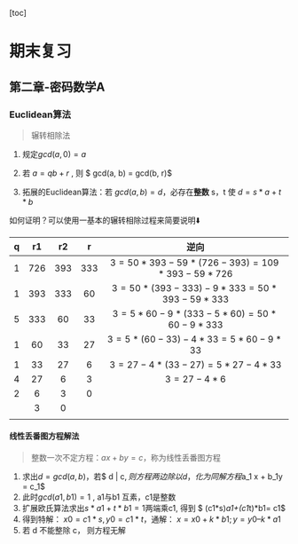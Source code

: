 [toc]

# 期末复习

## 第二章-密码数学A

### Euclidean算法

>   辗转相除法

1.   规定$gcd (a, 0) = a$​
2.   若 $a= qb+r$ , 则 $ gcd(a, b) = gcd(b, r)$

3.   拓展的Euclidean算法：若 $gcd (a, b) = d$，必存在**整数** s，t  使   $d = s*a+t*b$

如何证明？可以使用一基本的辗转相除过程来简要说明⬇️

|  q   |  r1  |  r2  |  r   |                  逆向                  |
| :--: | :--: | :--: | :--: | :------------------------------------: |
|  1   | 726  | 393  | 333  | $3=50*393-59*(726-393)=109*393-59*726$ |
|  1   | 393  | 333  |  60  |  $3=50*(393-333)-9*333=50*393-59*333$  |
|  5   | 333  |  60  |  33  |   $3=5*60-9*(333-5*60)=50*60-9*333$    |
|  1   |  60  |  33  |  27  |      $3=5*(60-33)-4*33=5*60-9*33$      |
|  1   |  33  |  27  |  6   |       $3=27-4*(33-27)=5*27-4*33$       |
|  4   |  27  |  6   |  3   |               $3=27-4*6$               |
|  2   |  6   |  3   |  0   |                                        |
|      |  3   |  0   |      |                                        |
|      |      |      |      |                                        |

#### 线性丢番图方程解法

>   整数一次不定方程：$ax+by=c$，称为线性丢番图方程

1.   求出$d = gcd (a, b)$，若$ d | c$​ , 则方程两边除以 d，化为同解方程$a_1 x + b_1y = c_1$
2.   此时$gcd (a1, b1) =1$ ,  a1与b1 互素，c1是整数
3.   扩展欧氏算法求出$s*a1+t*b1 = 1$两端乘c1,  得到 $ (c1*s)*a1+(c1*t)*b1= c1$
4.   得到特解： $x0 = c1* s,  y0 = c1* t$，通解： $x = x0 + k*b1 ; y = y0 – k*a1$
5.   若  d 不能整除 c， 则方程无解



